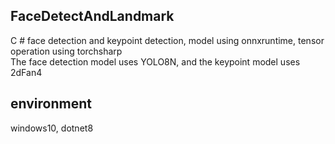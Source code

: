 ## FaceDetectAndLandmark  
C # face detection and keypoint detection, model using onnxruntime, tensor operation using torchsharp  
The face detection model uses YOLO8N, and the keypoint model uses 2dFan4  
## environment  
windows10, dotnet8